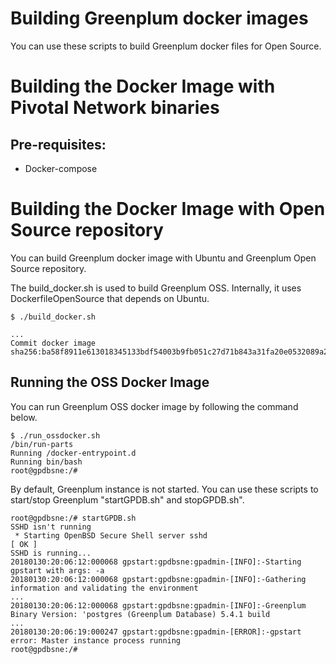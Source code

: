 # Building Greenplum docker images
You can use these scripts to build Greenplum docker files for Open Source.


# Building the Docker Image with Pivotal Network binaries
## Pre-requisites:
- Docker-compose


# Building the Docker Image with Open Source repository
You can build Greenplum docker image with Ubuntu and Greenplum Open Source repository.

The build_docker.sh is used to build Greenplum OSS. Internally, it uses DockerfileOpenSource that depends on Ubuntu.
```
$ ./build_docker.sh 

...
Commit docker image
sha256:ba58f8911e613018345133bdf54003b9fb051c27d71b843a31fa20e0532089a2
```

##  Running the OSS Docker Image
You can run Greenplum OSS docker image by following the command below.
```
$ ./run_ossdocker.sh
/bin/run-parts
Running /docker-entrypoint.d
Running bin/bash
root@gpdbsne:/#
```
By default, Greenplum instance is not started. You can use these scripts to start/stop Greenplum "startGPDB.sh" and stopGPDB.sh".

```
root@gpdbsne:/# startGPDB.sh
SSHD isn't running
 * Starting OpenBSD Secure Shell server sshd                                 [ OK ]
SSHD is running...
20180130:20:06:12:000068 gpstart:gpdbsne:gpadmin-[INFO]:-Starting gpstart with args: -a
20180130:20:06:12:000068 gpstart:gpdbsne:gpadmin-[INFO]:-Gathering information and validating the environment
...
20180130:20:06:12:000068 gpstart:gpdbsne:gpadmin-[INFO]:-Greenplum Binary Version: 'postgres (Greenplum Database) 5.4.1 build
...
20180130:20:06:19:000247 gpstart:gpdbsne:gpadmin-[ERROR]:-gpstart error: Master instance process running
root@gpdbsne:/#
```
